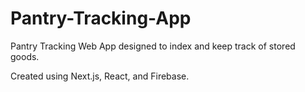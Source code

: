 # Pantry-Tracking-App

Pantry Tracking Web App designed to index and keep track of stored goods.

Created using Next.js, React, and Firebase.
